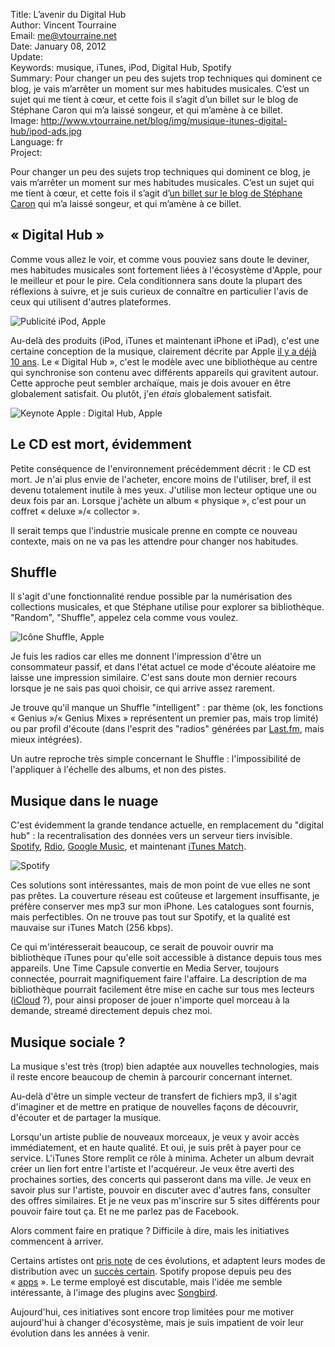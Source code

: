 Title:    L’avenir du Digital Hub  
Author:   Vincent Tourraine  
Email:    me@vtourraine.net  
Date:     January 08, 2012  
Update:   
Keywords: musique, iTunes, iPod, Digital Hub, Spotify  
Summary:  Pour changer un peu des sujets trop techniques qui dominent ce blog, je vais m’arrêter un moment sur mes habitudes musicales. C’est un sujet qui me tient à cœur, et cette fois il s’agit d’un billet sur le blog de Stéphane Caron qui m’a laissé songeur, et qui m’amène à ce billet.  
Image:    http://www.vtourraine.net/blog/img/musique-itunes-digital-hub/ipod-ads.jpg  
Language: fr  
Project:  

Pour changer un peu des sujets trop techniques qui dominent ce blog, je vais m’arrêter un moment sur mes habitudes musicales. C’est un sujet qui me tient à cœur, et cette fois il s’agit d’[un billet sur le blog de Stéphane Caron](http://blog.scaron.info/index.php/2011/12/lose-your-ipod-discover-music/) qui m’a laissé songeur, et qui m’amène à ce billet.


## « Digital Hub »

Comme vous allez le voir, et comme vous pouviez sans doute le deviner, mes habitudes musicales sont fortement liées à l'écosystème d'Apple, pour le meilleur et pour le pire. Cela conditionnera sans doute la plupart des réflexions à suivre, et je suis curieux de connaître en particulier l'avis de ceux qui utilisent d'autres plateformes.

![Publicité iPod, Apple][Pub iPod]

Au-delà des produits (iPod, iTunes et maintenant iPhone et iPad), c'est une certaine conception de la musique, clairement décrite par Apple [il y a déjà 10 ans](http://www.youtube.com/watch?v=9046oXrm7f8). Le « Digital Hub », c'est le modèle avec une bibliothèque au centre qui synchronise son contenu avec différents appareils qui gravitent autour. Cette approche peut sembler archaïque, mais je dois avouer en être globalement satisfait. Ou plutôt, j'en *étais* globalement satisfait.

![Keynote Apple : Digital Hub, Apple][Digital Hub]


## Le CD est mort, évidemment

Petite conséquence de l'environnement précédemment décrit : le CD est mort. Je n'ai plus envie de l'acheter, encore moins de l'utiliser, bref, il est devenu totalement inutile à mes yeux. J'utilise mon lecteur optique une ou deux fois par an. Lorsque j'achète un album « physique », c'est pour un coffret « deluxe »/« collector ». 

Il serait temps que l'industrie musicale prenne en compte ce nouveau contexte, mais on ne va pas les attendre pour changer nos habitudes.


## Shuffle

Il s'agit d'une fonctionnalité rendue possible par la numérisation des collections musicales, et que Stéphane utilise pour explorer sa bibliothèque. "Random", "Shuffle", appelez cela comme vous voulez.

![Icône Shuffle, Apple][Icone Shuffle]

Je fuis les radios car elles me donnent l'impression d'être un consommateur passif, et dans l'état actuel ce mode d'écoute aléatoire me laisse une impression similaire. C'est sans doute mon dernier recours lorsque je ne sais pas quoi choisir, ce qui arrive assez rarement.

Je trouve qu'il manque un Shuffle "intelligent" : par thème (ok, les fonctions « Genius »/« Genius Mixes » représentent un premier pas, mais trop limité) ou par profil d'écoute (dans l'esprit des "radios" générées par [Last.fm](http://www.last.fm/listen), mais mieux intégrées). 

Un autre reproche très simple concernant le Shuffle : l'impossibilité de l'appliquer à l'échelle des albums, et non des pistes.


## Musique dans le nuage

C'est évidemment la grande tendance actuelle, en remplacement du "digital hub" : la recentralisation des données vers un serveur tiers invisible. [Spotify](http://www.spotify.com), [Rdio](http://www.rdio.com/), [Google Music](http://music.google.com/), et maintenant [iTunes Match](http://www.apple.com/itunes/itunes-match/). 

![Spotify][Spotify]

Ces solutions sont intéressantes, mais de mon point de vue elles ne sont pas prêtes. La couverture réseau est coûteuse et largement insuffisante, je préfère conserver mes mp3 sur mon iPhone. Les catalogues sont fournis, mais perfectibles. On ne trouve pas tout sur Spotify, et la qualité est mauvaise sur iTunes Match (256 kbps). 

Ce qui m'intéresserait beaucoup, ce serait de pouvoir ouvrir ma bibliothèque iTunes pour qu'elle soit accessible à distance depuis tous mes appareils. Une Time Capsule convertie en Media Server, toujours connectée, pourrait magnifiquement faire l'affaire. La description de ma bibliothèque pourrait facilement être mise en cache sur tous mes lecteurs ([iCloud](http://www.apple.com/icloud/) ?), pour ainsi proposer de jouer n'importe quel morceau à la demande, streamé directement depuis chez moi.


## Musique sociale ?

La musique s'est très (trop) bien adaptée aux nouvelles technologies, mais il reste encore beaucoup de chemin à parcourir concernant internet.

Au-delà d'être un simple vecteur de transfert de fichiers mp3, il s'agit d'imaginer et de mettre en pratique de nouvelles façons de découvrir, d'écouter et de partager la musique.

Lorsqu'un artiste publie de nouveaux morceaux, je veux y avoir accès immédiatement, et en haute qualité. Et oui, je suis prêt à payer pour ce service. L'iTunes Store remplit ce rôle à minima. Acheter un album devrait créer un lien fort entre l'artiste et l'acquéreur. Je veux être averti des prochaines sorties, des concerts qui passeront dans ma ville. Je veux en savoir plus sur l'artiste, pouvoir en discuter avec d'autres fans, consulter des offres similaires. Et je ne veux pas m'inscrire sur 5 sites différents pour pouvoir faire tout ça. Et ne me parlez pas de Facebook.

Alors comment faire en pratique ? Difficile à dire, mais les initiatives commencent à arriver.

Certains artistes ont [pris note](http://forum.nin.com/bb/read.php?30,767183,767183) de ces évolutions, et adaptent leurs modes de distribution avec un [succès certain](http://creativecommons.org/weblog/entry/11947). Spotify propose depuis peu des « [apps](http://www.spotify.com/about/apps/) ». Le terme employé est discutable, mais l'idée me semble intéressante, à l'image des plugins avec [Songbird](http://getsongbird.com/).

Aujourd'hui, ces initiatives sont encore trop limitées pour me motiver aujourd'hui à changer d'écosystème, mais je suis impatient de voir leur évolution dans les années à venir.


[Pub iPod]: 		 http://www.vtourraine.net/blog/img/musique-itunes-digital-hub/ipod-ads.jpg
[Digital Hub]: 	 http://www.vtourraine.net/blog/img/musique-itunes-digital-hub/digital-hub-keynote.jpg
[Icone Shuffle]: http://www.vtourraine.net/blog/img/musique-itunes-digital-hub/shuffle-icon.png
[Spotify]:	 		 http://www.vtourraine.net/blog/img/musique-itunes-digital-hub/spotify.jpg
